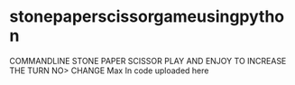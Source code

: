 # stonepaperscissorgameusingpython
COMMANDLINE STONE PAPER SCISSOR PLAY AND ENJOY
TO INCREASE THE TURN NO> CHANGE Max In code uploaded here
